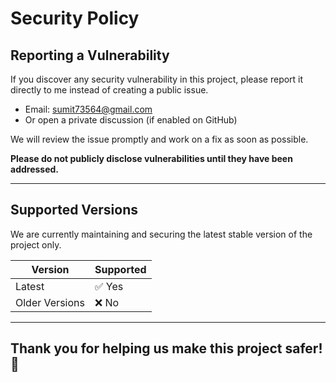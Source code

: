 # Security Policy

## Reporting a Vulnerability

If you discover any security vulnerability in this project, please report it directly to me instead of creating a public issue.

- Email: sumit73564@gmail.com
- Or open a private discussion (if enabled on GitHub)

We will review the issue promptly and work on a fix as soon as possible.

**Please do not publicly disclose vulnerabilities until they have been addressed.**

---

## Supported Versions

We are currently maintaining and securing the latest stable version of the project only.

| Version | Supported          |
|---------|--------------------|
| Latest  | ✅ Yes |
| Older Versions | ❌ No |

---

## Thank you for helping us make this project safer! 🚀
